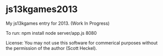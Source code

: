 js13kgames2013
==============

My js13kgames entry for 2013. (Work In Progress)

To run:
npm install
node server/app.js 8080

License:
You may not use this software for commerical purposes without the permission of the author (Scott Heckel).
